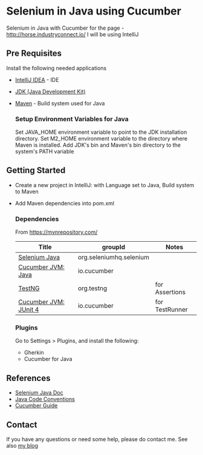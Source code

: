 # Selenium in Java using Cucumber
Selenium in Java with Cucumber for the page - http://horse.industryconnect.io/
I will be using IntelliJ

## Pre Requisites
Install the following needed applications
- [IntelliJ IDEA](https://www.jetbrains.com/idea/download/?section=windows) - IDE
- [JDK (Java Development Kit)](https://www.oracle.com/au/java/technologies/downloads/)
- [Maven](https://maven.apache.org/download.cgi) - Build system used for Java

  ### Setup Environment Variables for Java
  Set JAVA_HOME environment variable to point to the JDK installation directory.
  Set M2_HOME environment variable to the directory where Maven is installed.
  Add JDK's bin and Maven's bin directory to the system's PATH variable
  

## Getting Started
- Create a new project in IntelliJ: with Language set to Java, Build system to Maven
- Add Maven dependencies into pom.xml

  ### Dependencies
  From https://mvnrepository.com/

  | Title                                                                                     | groupId                                            | Notes |
  |-------------------------------------------------------------------------------------------|----------------------------------------------------|-------|
  | [Selenium Java](https://mvnrepository.com/artifact/org.seleniumhq.selenium/selenium-java) | org.seleniumhq.selenium| 
  | [Cucumber JVM: Java](hhttps://mvnrepository.com/artifact/io.cucumber/cucumber-java)       | io.cucumber |
  | [TestNG](https://mvnrepository.com/artifact/org.testng/testng)                            | org.testng | for Assertions
  | [Cucumber JVM: JUnit 4](https://mvnrepository.com/artifact/io.cucumber/cucumber-junit)    | io.cucumber | for TestRunner

  ### Plugins
  Go to Settings > Plugins, and install the following:
  - Gherkin
  - Cucumber for Java


## References
- [Selenium Java Doc](https://www.selenium.dev/selenium/docs/api/java/index.html)
- [Java Code Conventions](https://www.oracle.com/java/technologies/javase/codeconventions-namingconventions.html)
- [Cucumber Guide](https://cucumber.io/docs/guides/browser-automation/?lang=java)


## Contact
If you have any questions or need some help, please do contact me. 
See also [my blog](https://listerlabs.wordpress.com/)


